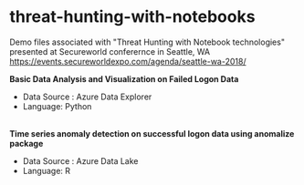 # threat-hunting-with-notebooks

Demo files associated with "Threat Hunting with Notebook technologies" presented at Secureworld conferernce in Seattle, WA 
<br>https://events.secureworldexpo.com/agenda/seattle-wa-2018/

**Basic Data Analysis and Visualization on Failed Logon Data**
 - Data Source : Azure Data Explorer
 - Language: Python

<br>**Time series anomaly detection on successful logon data using anomalize package**
 - Data Source : Azure Data Lake
 - Language: R

